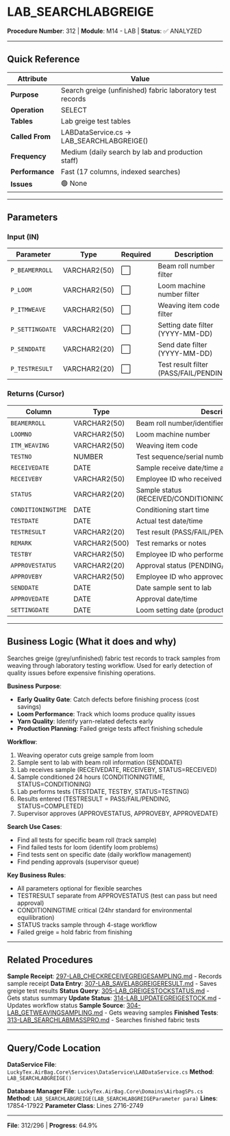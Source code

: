 # LAB_SEARCHLABGREIGE

**Procedure Number**: 312 | **Module**: M14 - LAB | **Status**: ✅ ANALYZED

---

## Quick Reference

| Attribute | Value |
|-----------|-------|
| **Purpose** | Search greige (unfinished) fabric laboratory test records |
| **Operation** | SELECT |
| **Tables** | Lab greige test tables |
| **Called From** | LABDataService.cs → LAB_SEARCHLABGREIGE() |
| **Frequency** | Medium (daily search by lab and production staff) |
| **Performance** | Fast (17 columns, indexed searches) |
| **Issues** | 🟢 None |

---

## Parameters

### Input (IN)

| Parameter | Type | Required | Description |
|-----------|------|----------|-------------|
| `P_BEAMERROLL` | VARCHAR2(50) | ⬜ | Beam roll number filter |
| `P_LOOM` | VARCHAR2(50) | ⬜ | Loom machine number filter |
| `P_ITMWEAVE` | VARCHAR2(50) | ⬜ | Weaving item code filter |
| `P_SETTINGDATE` | VARCHAR2(20) | ⬜ | Setting date filter (YYYY-MM-DD) |
| `P_SENDDATE` | VARCHAR2(20) | ⬜ | Send date filter (YYYY-MM-DD) |
| `P_TESTRESULT` | VARCHAR2(20) | ⬜ | Test result filter (PASS/FAIL/PENDING) |

### Returns (Cursor)

| Column | Type | Description |
|--------|------|-------------|
| `BEAMERROLL` | VARCHAR2(50) | Beam roll number/identifier |
| `LOOMNO` | VARCHAR2(50) | Loom machine number |
| `ITM_WEAVING` | VARCHAR2(50) | Weaving item code |
| `TESTNO` | NUMBER | Test sequence/serial number |
| `RECEIVEDATE` | DATE | Sample receive date/time at lab |
| `RECEIVEBY` | VARCHAR2(50) | Employee ID who received sample |
| `STATUS` | VARCHAR2(20) | Sample status (RECEIVED/CONDITIONING/TESTING/COMPLETED) |
| `CONDITIONINGTIME` | DATE | Conditioning start time |
| `TESTDATE` | DATE | Actual test date/time |
| `TESTRESULT` | VARCHAR2(20) | Test result (PASS/FAIL/PENDING) |
| `REMARK` | VARCHAR2(500) | Test remarks or notes |
| `TESTBY` | VARCHAR2(50) | Employee ID who performed test |
| `APPROVESTATUS` | VARCHAR2(20) | Approval status (PENDING/APPROVED/REJECTED) |
| `APPROVEBY` | VARCHAR2(50) | Employee ID who approved/rejected |
| `SENDDATE` | DATE | Date sample sent to lab |
| `APPROVEDATE` | DATE | Approval date/time |
| `SETTINGDATE` | DATE | Loom setting date (production date) |

---

## Business Logic (What it does and why)

Searches greige (grey/unfinished) fabric test records to track samples from weaving through laboratory testing workflow. Used for early detection of quality issues before expensive finishing operations.

**Business Purpose**:
- **Early Quality Gate**: Catch defects before finishing process (cost savings)
- **Loom Performance**: Track which looms produce quality issues
- **Yarn Quality**: Identify yarn-related defects early
- **Production Planning**: Failed greige tests affect finishing schedule

**Workflow**:
1. Weaving operator cuts greige sample from loom
2. Sample sent to lab with beam roll information (SENDDATE)
3. Lab receives sample (RECEIVEDATE, RECEIVEBY, STATUS=RECEIVED)
4. Sample conditioned 24 hours (CONDITIONINGTIME, STATUS=CONDITIONING)
5. Lab performs tests (TESTDATE, TESTBY, STATUS=TESTING)
6. Results entered (TESTRESULT = PASS/FAIL/PENDING, STATUS=COMPLETED)
7. Supervisor approves (APPROVESTATUS, APPROVEBY, APPROVEDATE)

**Search Use Cases**:
- Find all tests for specific beam roll (track sample)
- Find failed tests for loom (identify loom problems)
- Find tests sent on specific date (daily workflow management)
- Find pending approvals (supervisor queue)

**Key Business Rules**:
- All parameters optional for flexible searches
- TESTRESULT separate from APPROVESTATUS (test can pass but need approval)
- CONDITIONINGTIME critical (24hr standard for environmental equilibration)
- STATUS tracks sample through 4-stage workflow
- Failed greige = hold fabric from finishing

---

## Related Procedures

**Sample Receipt**: [297-LAB_CHECKRECEIVEGREIGESAMPLING.md](./297-LAB_CHECKRECEIVEGREIGESAMPLING.md) - Records sample receipt
**Data Entry**: [307-LAB_SAVELABGREIGERESULT.md](./307-LAB_SAVELABGREIGERESULT.md) - Saves greige test results
**Status Query**: [305-LAB_GREIGESTOCKSTATUS.md](./305-LAB_GREIGESTOCKSTATUS.md) - Gets status summary
**Update Status**: [314-LAB_UPDATEGREIGESTOCK.md](./314-LAB_UPDATEGREIGESTOCK.md) - Updates workflow status
**Sample Source**: [304-LAB_GETWEAVINGSAMPLING.md](./304-LAB_GETWEAVINGSAMPLING.md) - Gets weaving samples
**Finished Tests**: [313-LAB_SEARCHLABMASSPRO.md](./313-LAB_SEARCHLABMASSPRO.md) - Searches finished fabric tests

---

## Query/Code Location

**DataService File**: `LuckyTex.AirBag.Core\Services\DataService\LABDataService.cs`
**Method**: `LAB_SEARCHLABGREIGE()`

**Database Manager File**: `LuckyTex.AirBag.Core\Domains\AirbagSPs.cs`
**Method**: `LAB_SEARCHLABGREIGE(LAB_SEARCHLABGREIGEParameter para)`
**Lines**: 17854-17922
**Parameter Class**: Lines 2716-2749

---

**File**: 312/296 | **Progress**: 64.9%
